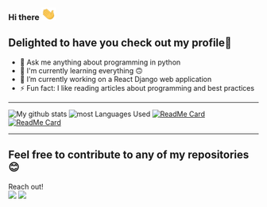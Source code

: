 ### Hi there <img src="https://raw.githubusercontent.com/K-Kelvin/K-Kelvin/master/extras/wave.gif" width="30px" height="25px">

**Delighted to have you check out my profile**🙂
---
- 💬 Ask me anything about programming in python
- 🌟 I'm currently learning everything 🙃
- 🔭 I’m currently working on a React Django web application
- ⚡ Fun fact: I like reading articles about programming and best practices<br>

---
![My github stats](https://github-readme-stats.vercel.app/api?username=K-Kelvin&show_icons=true&hide=contribs,issues&custom_title=My%20Github%20Stats&theme=highcontrast&count_private=true) 
![most Languages Used](https://github-readme-stats.vercel.app/api/top-langs/?username=K-Kelvin&count_private=true&theme=tokyonight&langs_count=6)
[![ReadMe Card](https://github-readme-stats.vercel.app/api/pin/?username=K-Kelvin&repo=Jet_Game&show_owner=true&theme=yeblu)](https://www.github.com/K-Kelvin/Jet_Game)
[![ReadMe Card](https://github-readme-stats.vercel.app/api/pin/?username=K-Kelvin&repo=Sudoku-GUI&show_owner=true&theme=vision-friendly-dark)](https://www.github.com/K-Kelvin/Sudoku-GUI)

---
Feel free to contribute to any of my repositories 😊
---

Reach out!<br>
[<img src="https://img.icons8.com/color/48/000000/twitter-squared.png"/>](https://www.twitter.com/k_kijanda/)
[<img src="https://img.icons8.com/fluent/48/000000/github.png"/>](https://www.github.com/K-Kelvin)

